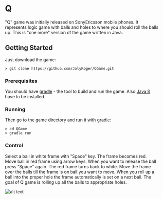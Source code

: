 # Q

"Q" game was initially released on SonyEricsson mobile phones. It represents logic game with balls and holes to where you should roll the balls up. This is "one more" version of the game written in Java.

## Getting Started

Just download the game:
```
> git clone https://github.com/JolyRoger/QGame.git
```

### Prerequisites

You should have [gradle](https://gradle.org/) - the tool to build and run the game.
Also [Java 8](https://java.com/ru/download/) have to be installed.

### Running

Then go to the game directory and run it with gradle:

```
> cd QGame
> gradle run
```

### Control

Select a ball in white frame with "Space" key. The frame becomes red. Move ball in red frame using arrow keys. When you want to release the ball press "Space" again. The red frame turns back to white. Move the frame over the balls till the frame is on ball you want to move. When you roll up a ball into the proper hole the frame automatically is set on a next ball. The goal of Q game is rolling up all the balls to appropriate holes.

![alt text](https://ic.pics.livejournal.com/mjol1nir/16493210/6801/6801_900.png)